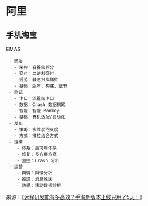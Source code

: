 # 阿里

## 手机淘宝

EMAS

```process-step
 - 研发
   - 架构：容器级拆分
   - 交付：二进制交付
   - 规范：静态扫描插件
   - 基础：版本、构建、证书
 - 测试
   - 卡口：流量级卡口
   - 数据：Crash 数据积累
   - 智能：智能 Monkey
   - 基础：真机适配/自动化
 - 发布
   - 策略：多维度的灰度
   - 方式：推拉结合方式
 - 运维
    - 体系：高可用体系
    - 修复：多方案热修
    - 监控：Crash 分析
 - 运营
    - 舆情：舆情分析
    - 推送：消息推送
    - 数据：移动数据分析
```

来源：《[远程研发能有多高效？手淘新版本上线只用了5天！](https://mp.weixin.qq.com/s/SBeAWo7nscKN_FDJPl5v5g)》
